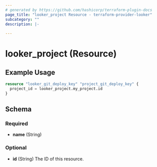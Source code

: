 ```yaml
---
# generated by https://github.com/hashicorp/terraform-plugin-docs
page_title: "looker_project Resource - terraform-provider-looker"
subcategory: ""
description: |-
  
---
```


# looker_project (Resource)



## Example Usage

```terraform
resource "looker_git_deploy_key" "project_git_deploy_key" {
  project_id = looker_project.my_project.id
}
```

<!-- schema generated by tfplugindocs -->
## Schema

### Required

- **name** (String)

### Optional

- **id** (String) The ID of this resource.


